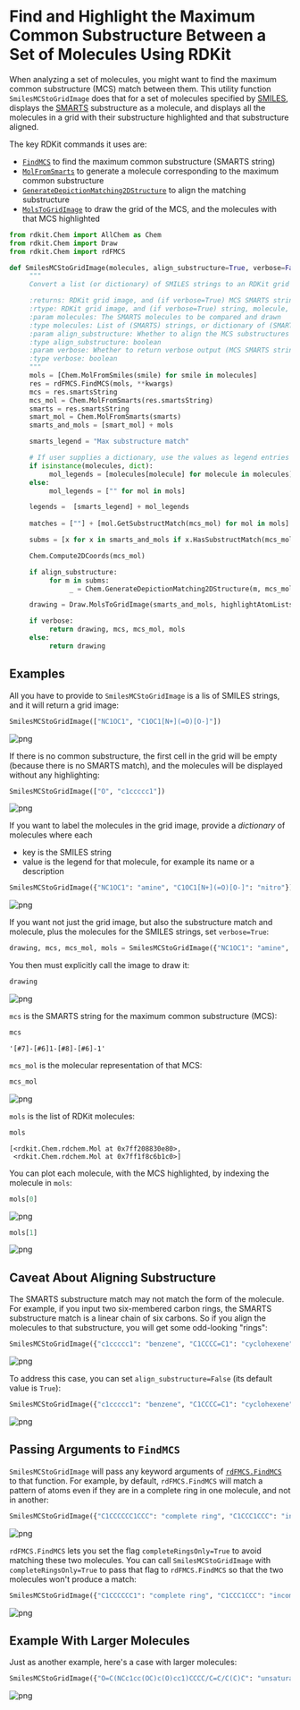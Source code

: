 # Find and Highlight the Maximum Common Substructure Between a Set of Molecules Using RDKit

When analyzing a set of molecules, you might want to find the maximum common substructure (MCS) match between them. This utility function `SmilesMCStoGridImage` does that for a set of molecules specified by [SMILES](https://en.wikipedia.org/wiki/Simplified_molecular-input_line-entry_system), displays the [SMARTS](https://en.wikipedia.org/wiki/SMILES_arbitrary_target_specification) substructure as a molecule, and displays all the molecules in a grid with their substructure highlighted and that substructure aligned.

The key RDKit commands it uses are:
- [`FindMCS`](https://www.rdkit.org/docs/source/rdkit.Chem.rdFMCS.html) to find the maximum common substructure (SMARTS string)
- [`MolFromSmarts`](https://www.rdkit.org/docs/source/rdkit.Chem.rdmolfiles.html) to generate a molecule corresponding to the maximum common substructure
- [`GenerateDepictionMatching2DStructure`](http://rdkit.org/docs/source/rdkit.Chem.rdDepictor.html) to align the matching substructure
- [`MolsToGridImage`](https://www.rdkit.org/docs/source/rdkit.Chem.Draw.html) to draw the grid of the MCS, and the molecules with that MCS highlighted


```python
from rdkit.Chem import AllChem as Chem
from rdkit.Chem import Draw
from rdkit.Chem import rdFMCS
```


```python
def SmilesMCStoGridImage(molecules, align_substructure=True, verbose=False, **kwargs):
     """
     Convert a list (or dictionary) of SMILES strings to an RDKit grid image of the maximum common substructure (MCS) match between them

     :returns: RDKit grid image, and (if verbose=True) MCS SMARTS string and molecule, and list of molecules for input SMILES strings
     :rtype: RDKit grid image, and (if verbose=True) string, molecule, and list of molecules
     :param molecules: The SMARTS molecules to be compared and drawn
     :type molecules: List of (SMARTS) strings, or dictionary of (SMARTS) string: (legend) string pairs
     :param align_substructure: Whether to align the MCS substructures when plotting the molecules; default is True
     :type align_substructure: boolean
     :param verbose: Whether to return verbose output (MCS SMARTS string and molecule, and list of molecules for input SMILES strings); default is False so calling this function will present a grid image automatically
     :type verbose: boolean
     """
     mols = [Chem.MolFromSmiles(smile) for smile in molecules]
     res = rdFMCS.FindMCS(mols, **kwargs)
     mcs = res.smartsString
     mcs_mol = Chem.MolFromSmarts(res.smartsString)
     smarts = res.smartsString
     smart_mol = Chem.MolFromSmarts(smarts)
     smarts_and_mols = [smart_mol] + mols

     smarts_legend = "Max substructure match"

     # If user supplies a dictionary, use the values as legend entries for molecules
     if isinstance(molecules, dict):
          mol_legends = [molecules[molecule] for molecule in molecules]
     else:
          mol_legends = ["" for mol in mols]

     legends =  [smarts_legend] + mol_legends
    
     matches = [""] + [mol.GetSubstructMatch(mcs_mol) for mol in mols]

     subms = [x for x in smarts_and_mols if x.HasSubstructMatch(mcs_mol)]

     Chem.Compute2DCoords(mcs_mol)

     if align_substructure:
          for m in subms:
               _ = Chem.GenerateDepictionMatching2DStructure(m, mcs_mol)

     drawing = Draw.MolsToGridImage(smarts_and_mols, highlightAtomLists=matches, legends=legends)

     if verbose:
          return drawing, mcs, mcs_mol, mols
     else:
          return drawing
```

## Examples

All you have to provide to `SmilesMCStoGridImage` is a lis of SMILES strings, and it will return a grid image:


```python
SmilesMCStoGridImage(["NC1OC1", "C1OC1[N+](=O)[O-]"])
```




    
![png](2022-10-09-RDKit-find-and-highlight-the-maximum-common-substructure-between-molecules_files/2022-10-09-RDKit-find-and-highlight-the-maximum-common-substructure-between-molecules_6_0.png)
    



If there is no common substructure, the first cell in the grid will be empty (because there is no SMARTS match), and the molecules will be displayed without any highlighting:


```python
SmilesMCStoGridImage(["O", "c1ccccc1"])
```




    
![png](2022-10-09-RDKit-find-and-highlight-the-maximum-common-substructure-between-molecules_files/2022-10-09-RDKit-find-and-highlight-the-maximum-common-substructure-between-molecules_8_0.png)
    



If you want to label the molecules in the grid image, provide a *dictionary* of molecules where each
- key is the SMILES string
- value is the legend for that molecule, for example its name or a description


```python
SmilesMCStoGridImage({"NC1OC1": "amine", "C1OC1[N+](=O)[O-]": "nitro"})
```




    
![png](2022-10-09-RDKit-find-and-highlight-the-maximum-common-substructure-between-molecules_files/2022-10-09-RDKit-find-and-highlight-the-maximum-common-substructure-between-molecules_10_0.png)
    



If you want not just the grid image, but also the substructure match and molecule, plus the molecules for the SMILES strings, set `verbose=True`:


```python
drawing, mcs, mcs_mol, mols = SmilesMCStoGridImage({"NC1OC1": "amine", "C1OC1[N+](=O)[O-]": "nitro"}, verbose=True)
```

You then must explicitly call the image to draw it:


```python
drawing
```




    
![png](2022-10-09-RDKit-find-and-highlight-the-maximum-common-substructure-between-molecules_files/2022-10-09-RDKit-find-and-highlight-the-maximum-common-substructure-between-molecules_14_0.png)
    



`mcs` is the SMARTS string for the maximum common substructure (MCS):


```python
mcs
```




    '[#7]-[#6]1-[#8]-[#6]-1'



`mcs_mol` is the molecular representation of that MCS:


```python
mcs_mol
```




    
![png](2022-10-09-RDKit-find-and-highlight-the-maximum-common-substructure-between-molecules_files/2022-10-09-RDKit-find-and-highlight-the-maximum-common-substructure-between-molecules_18_0.png)
    



`mols` is the list of RDKit molecules:


```python
mols
```




    [<rdkit.Chem.rdchem.Mol at 0x7ff208830e80>,
     <rdkit.Chem.rdchem.Mol at 0x7ff1f8c6b1c0>]



You can plot each molecule, with the MCS highlighted, by indexing the molecule in `mols`:


```python
mols[0]
```




    
![png](2022-10-09-RDKit-find-and-highlight-the-maximum-common-substructure-between-molecules_files/2022-10-09-RDKit-find-and-highlight-the-maximum-common-substructure-between-molecules_22_0.png)
    




```python
mols[1]
```




    
![png](2022-10-09-RDKit-find-and-highlight-the-maximum-common-substructure-between-molecules_files/2022-10-09-RDKit-find-and-highlight-the-maximum-common-substructure-between-molecules_23_0.png)
    



## Caveat About Aligning Substructure
The SMARTS substructure match may not match the form of the molecule. For example, if you input two six-membered carbon rings, the SMARTS substructure match is a linear chain of six carbons. So if you align the molecules to that substructure, you will get some odd-looking "rings":


```python
SmilesMCStoGridImage({"c1ccccc1": "benzene", "C1CCCC=C1": "cyclohexene"})
```




    
![png](2022-10-09-RDKit-find-and-highlight-the-maximum-common-substructure-between-molecules_files/2022-10-09-RDKit-find-and-highlight-the-maximum-common-substructure-between-molecules_25_0.png)
    



To address this case, you can set `align_substructure=False` (its default value is `True`):


```python
SmilesMCStoGridImage({"c1ccccc1": "benzene", "C1CCCC=C1": "cyclohexene"}, align_substructure=False)
```




    
![png](2022-10-09-RDKit-find-and-highlight-the-maximum-common-substructure-between-molecules_files/2022-10-09-RDKit-find-and-highlight-the-maximum-common-substructure-between-molecules_27_0.png)
    



## Passing Arguments to `FindMCS`
`SmilesMCStoGridImage` will pass any keyword arguments of [`rdFMCS.FindMCS`](https://www.rdkit.org/docs/source/rdkit.Chem.rdFMCS.html) to that function. For example, by default, `rdFMCS.FindMCS` will match a pattern of atoms even if they are in a complete ring in one molecule, and not in another:


```python
SmilesMCStoGridImage({"C1CCCCCC1CCC": "complete ring", "C1CCC1CCC": "incomplete ring"}, align_substructure=False)
```




    
![png](2022-10-09-RDKit-find-and-highlight-the-maximum-common-substructure-between-molecules_files/2022-10-09-RDKit-find-and-highlight-the-maximum-common-substructure-between-molecules_29_0.png)
    



`rdFMCS.FindMCS` lets you set the flag `completeRingsOnly=True` to avoid matching these two molecules. You can call `SmilesMCStoGridImage` with `completeRingsOnly=True` to pass that flag to `rdFMCS.FindMCS` so that the two molecules won't produce a match:


```python
SmilesMCStoGridImage({"C1CCCCCC1": "complete ring", "C1CCC1CCC": "incomplete ring"}, align_substructure=False, completeRingsOnly=True)
```




    
![png](2022-10-09-RDKit-find-and-highlight-the-maximum-common-substructure-between-molecules_files/2022-10-09-RDKit-find-and-highlight-the-maximum-common-substructure-between-molecules_31_0.png)
    



## Example With Larger Molecules

Just as another example, here's a case with larger molecules:


```python
SmilesMCStoGridImage({"O=C(NCc1cc(OC)c(O)cc1)CCCC/C=C/C(C)C": "unsaturated", "CC(C)CCCCCC(=O)NCC1=CC(=C(C=C1)O)OC": "saturated", "c1(C=O)cc(OC)c(O)cc1": "carbonyl"})
```




    
![png](2022-10-09-RDKit-find-and-highlight-the-maximum-common-substructure-between-molecules_files/2022-10-09-RDKit-find-and-highlight-the-maximum-common-substructure-between-molecules_34_0.png)
    


